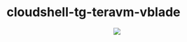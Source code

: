 # cloudshell-tg-teravm-vblade

<p align="center">
<img src="https://github.com/QualiSystems/devguide_source/raw/master/logo.png"></img>
</p>

